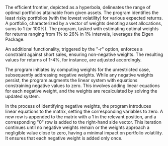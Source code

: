The efficient frontier, depicted as a hyperbola, delineates the range of optimal portfolios attainable from given assets. 
The program identifies the least risky portfolios (with the lowest volatility) for various expected returns. 
A portfolio, characterized by a vector of weights denoting asset allocations, sums to 1 (or 100%). 
The program, tasked with estimating optimal weights for returns ranging from 1% to 26% in 1% intervals, leverages the Eigen Package.

An additional functionality, triggered by the "-r" option, enforces a constraint against short sales, ensuring non-negative weights. 
The resulting values for returns of 1-4%, for instance, are adjusted accordingly.

The program initiates by computing weights for the unrestricted case, subsequently addressing negative weights. 
While any negative weights persist, the program augments the linear system with equations constraining negative values to zero. 
This involves adding linear equations for each negative weight, and the weights are recalculated by solving the updated system.

In the process of identifying negative weights, the program introduces linear equations to the matrix, setting the corresponding variables to zero. 
A new row is appended to the matrix with a 1 in the relevant position, and a corresponding "0" row is added to the right-hand side vector. 
This iteration continues until no negative weights remain or the weights approach a negligible value close to zero, having a minimal impact on portfolio volatility. 
It ensures that each negative weight is added only once.
